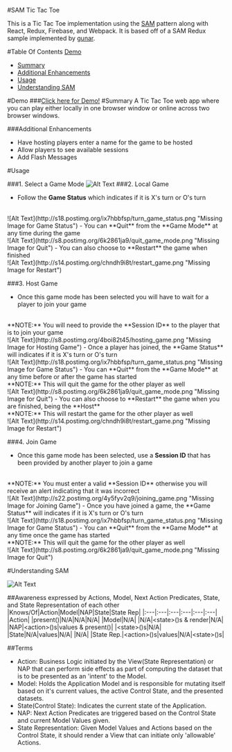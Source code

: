 
#SAM Tic Tac Toe

This is a Tic Tac Toe implementation using the [SAM](http://sam.js.org/ "SAM") pattern along with React, Redux, Firebase, and Webpack. It is based off of a SAM Redux sample implemented by [gunar](https://github.com/gunar/sam-redux "SAM Redux").

#Table Of Contents
[Demo](#demo)
- [Summary](#summary)
- [Additional Enhancements](#additional-enhancements)
- [Usage](#usage)
- [Understanding SAM](#terms)

#Demo
###[Click here for Demo!](https://tic-tac-toe-redux-sam.firebaseapp.com "Demo")
#Summary
A Tic Tac Toe web app where you can play either locally in one browser window or online across two browser windows.

###Additional Enhancements
- Have hosting players enter a name for the game to be hosted
- Allow players to see available sessions
- Add Flash Messages

#Usage

###1. Select a Game Mode
![Alt Text](http://s30.postimg.org/lvootrq5d/game_modes.png "Missing Image for Game Modes")
###2. Local Game
- Follow the **Game Status** which indicates if it is X's turn or O's turn
<br>
![Alt Text](http://s18.postimg.org/ix7hbbfsp/turn_game_status.png "Missing Image for Game Status")
- You can **Quit** from the **Game Mode** at any time during the game
<br>
![Alt Text](http://s8.postimg.org/6k2861ja9/quit_game_mode.png "Missing Image for Quit")
- You can also choose to **Restart** the game when finished
<br>
![Alt Text](http://s14.postimg.org/chndh9i8t/restart_game.png "Missing Image for Restart")

###3. Host Game
- Once this game mode has been selected you will have to wait for a player to join your game
<br>
**NOTE:** You will need to provide the **Session ID** to the player that is to join your game
<br>
![Alt Text](http://s8.postimg.org/4boi82t45/hosting_game.png "Missing Image for Hosting Game")
- Once a player has joined, the **Game Status** will indicates if it is X's turn or O's turn
<br>
![Alt Text](http://s18.postimg.org/ix7hbbfsp/turn_game_status.png "Missing Image for Game Status")
- You can **Quit** from the **Game Mode** at any time before or after the game has started
<br>
**NOTE:** This will quit the game for the other player as well
<br>
![Alt Text](http://s8.postimg.org/6k2861ja9/quit_game_mode.png "Missing Image for Quit")
- You can also choose to **Restart** the game when you are finished, being the **Host**
<br>
**NOTE:** This will restart the game for the other player as well
<br>
![Alt Text](http://s14.postimg.org/chndh9i8t/restart_game.png "Missing Image for Restart")

###4. Join Game
- Once this game mode has been selected, use a **Session ID** that has been provided by another player to join a game
<br>
**NOTE:** You must enter a valid **Session ID** otherwise you will receive an alert indicating that it was incorrect
<br>
![Alt Text](http://s22.postimg.org/4y5fyv2q9/joining_game.png "Missing Image for Joining Game")
- Once you have joined a game, the **Game Status** will indicates if it is X's turn or O's turn
<br>
![Alt Text](http://s18.postimg.org/ix7hbbfsp/turn_game_status.png "Missing Image for Game Status")
- You can **Quit** from the **Game Mode** at any time once the game has started
<br>
**NOTE:** This will quit the game for the other player as well
<br>
![Alt Text](http://s8.postimg.org/6k2861ja9/quit_game_mode.png "Missing Image for Quit")

#Understanding SAM

![Alt Text](http://cdn.infoq.com/statics_s1_20160414-0116/resource/articles/no-more-mvc-frameworks/en/resources/fig6.jpg "SAM Meta Model")

##Awareness expressed by Actions, Model, Next Action Predicates, State, and State Representation of each other
|Knows/Of|Action|Model|NAP|State|State Rep|
|:---|:---|:---|:---|:---|:---|
|Action| |present()|N/A|N/A|N/A|
|Model|N/A| |N/A|\<state\>()s & render|N/A|
|NAP|\<action\>()s|values & present()| |\<state\>()s|N/A|
|State|N/A|values|N/A| |N/A|
|State Rep.|\<action\>()s|values|N/A|\<state\>()s|

##Terms
- Action: Business Logic initiated by the View(State Representation) or NAP that can perform side effects as part of computing the dataset that is to be presented as an 'intent' to the Model.
- Model: Holds the Application Model and is responsible for mutating itself based on it's current values, the active Control State, and the presented datasets.
- State(Control State): Indicates the current state of the Application.
- NAP: Next Action Predicates are triggered based on the Control State and current Model Values given.
- State Representation: Given Model Values and Actions based on the Control State, it should render a View that can initiate only 'allowable' Actions.
